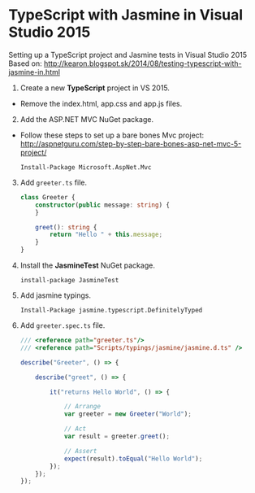 # TypeScript with Jasmine in Visual Studio 2015

Setting up a TypeScript project and Jasmine tests in Visual Studio 2015
Based on: http://kearon.blogspot.sk/2014/08/testing-typescript-with-jasmine-in.html

1. Create a new **TypeScript** project in VS 2015.
  - Remove the index.html, app.css and app.js files.

2. Add the ASP.NET MVC NuGet package.
  - Follow these steps to set up a bare bones Mvc project:
    http://aspnetguru.com/step-by-step-bare-bones-asp-net-mvc-5-project/

    ```
    Install-Package Microsoft.AspNet.Mvc
    ```

3. Add `greeter.ts` file.

    ```typescript
    class Greeter {
        constructor(public message: string) {
        }

        greet(): string {
            return "Hello " + this.message;
        }
    }
    ```

4. Install the **JasmineTest** NuGet package.

    ```
    install-package JasmineTest
    ```

5. Add jasmine typings.

    ```
    Install-Package jasmine.typescript.DefinitelyTyped
    ```

6. Add `greeter.spec.ts` file.

    ```typescript
    /// <reference path="greeter.ts"/>
    /// <reference path="Scripts/typings/jasmine/jasmine.d.ts" />

    describe("Greeter", () => {

        describe("greet", () => {

            it("returns Hello World", () => {

                // Arrange
                var greeter = new Greeter("World");

                // Act
                var result = greeter.greet();

                // Assert
                expect(result).toEqual("Hello World");
            });
        });
    });
    ```
